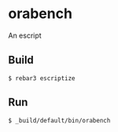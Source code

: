 orabench
=====

An escript

Build
-----

    $ rebar3 escriptize

Run
---

    $ _build/default/bin/orabench

